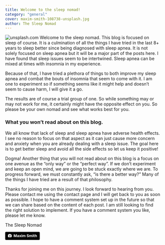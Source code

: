 ```yaml
---
title: Welcome to the sleep nomad!
category: "general"
cover: maxim-smith-108738-unsplash.jpg
author: The Sleep Nomad
---
```


![unsplash.com](./maxim-smith-108738-unsplash.jpg)
Welcome to the sleep nomad. This blog is focused on sleep of course. It is a culmination of all the things I have tried in the last 8+ years to sleep better since being diagnosed with sleep apnea. It is not solely focused on sleep apnea but it will be a major part of the posts here. I have found that sleep issues seem to be intertwined. Sleep apnea can be mixed at times with insomnia in my experience.

Because of that, I have tried a plethora of things to both improve my sleep apnea and combat the bouts of insomnia that seem to come with it. I am one to experiment so if something seems like it might help and doesn’t seem to cause harm, I will give it a go.

The results are of course a trial group of one. So while something may or may not work for me, it certainly might have the opposite effect on you. So please be your own nomad and see what works best for you.

### What you won’t read about on this blog.

We all know that lack of sleep and sleep apnea have adverse health effects. I see no reason to focus on that aspect as it can just cause more concern and anxiety when you are already dealing with a sleep issue. The goal here is to get better sleep and avoid all the side effects so let us keep it positive!

Dogma! Another thing that you will not read about on this blog is a focus on one avenue as the “only way” or the “perfect way”. If we don’t experiment and keep an open mind, we are going to be stuck exactly where we are. To progress forward, we must constantly ask, “is there a better way?” Many of the things I have tried are a result of that philosophy.

Thanks for joining me on this journey. I look forward to hearing from you. Please contact me using the contact page and I will get back to you as soon as possible. I hope to have a comment system set up in the future so that we can share based on the content of each post. I am still looking to find the right solution to implement. If you have a comment system you like, please let me know.

The Sleep Nomad

<a style="background-color:black;color:white;text-decoration:none;padding:4px 6px;font-family:-apple-system, BlinkMacSystemFont, &quot;San Francisco&quot;, &quot;Helvetica Neue&quot;, Helvetica, Ubuntu, Roboto, Noto, &quot;Segoe UI&quot;, Arial, sans-serif;font-size:12px;font-weight:bold;line-height:1.2;display:inline-block;border-radius:3px" href="https://unsplash.com/@zoner?utm_medium=referral&amp;utm_campaign=photographer-credit&amp;utm_content=creditBadge" target="_blank" rel="noopener noreferrer" title="Download free do whatever you want high-resolution photos from Maxim Smith"><span style="display:inline-block;padding:2px 3px"><svg xmlns="http://www.w3.org/2000/svg" style="height:12px;width:auto;position:relative;vertical-align:middle;top:-1px;fill:white" viewBox="0 0 32 32"><title>unsplash-logo</title><path d="M20.8 18.1c0 2.7-2.2 4.8-4.8 4.8s-4.8-2.1-4.8-4.8c0-2.7 2.2-4.8 4.8-4.8 2.7.1 4.8 2.2 4.8 4.8zm11.2-7.4v14.9c0 2.3-1.9 4.3-4.3 4.3h-23.4c-2.4 0-4.3-1.9-4.3-4.3v-15c0-2.3 1.9-4.3 4.3-4.3h3.7l.8-2.3c.4-1.1 1.7-2 2.9-2h8.6c1.2 0 2.5.9 2.9 2l.8 2.4h3.7c2.4 0 4.3 1.9 4.3 4.3zm-8.6 7.5c0-4.1-3.3-7.5-7.5-7.5-4.1 0-7.5 3.4-7.5 7.5s3.3 7.5 7.5 7.5c4.2-.1 7.5-3.4 7.5-7.5z"></path></svg></span><span style="display:inline-block;padding:2px 3px">Maxim Smith</span></a>
